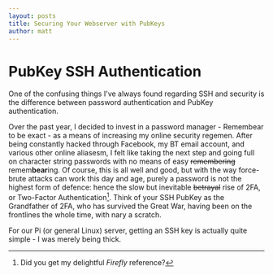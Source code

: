 ```yaml
---
layout: posts
title: Securing Your Webserver with PubKeys
author: matt
---
```

# PubKey SSH Authentication

One of the confusing things I've always found regarding SSH and security is the difference between password authentication and PubKey authentication.

Over the past year, I decided to invest in a password manager - Remembear to be exact - as a means of increasing my online security regemen. After being constantly hacked through Facebook, my BT email account, and various other online aliasesm, I felt like taking the next step and going full on character string passwords with no means of easy ~~remembering~~ remem**bear**ing. Of course, this is all well and good, but with the way force-brute attacks can work this day and age, purely a password is not the highest form of defence: hence the slow but inevitable ~~betrayal~~ rise of 2FA, or Two-Factor Authentication[^b5831a34]. Think of your SSH PubKey as the Grandfather of 2FA, who has survived the Great War, having been on the frontlines the whole time, with nary a scratch.

[^b5831a34]: Did you get my delightful _Firefly_ reference?

For our Pi (or general Linux) server, getting an SSH key is actually quite simple - I was merely being thick. 
